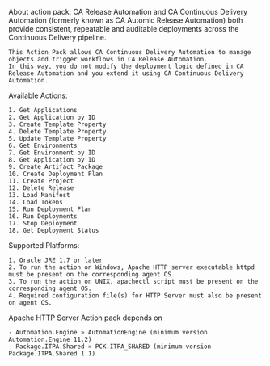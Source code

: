About action pack:
	CA Release Automation and CA Continuous Delivery Automation (formerly known as CA Automic Release Automation) both provide consistent, repeatable and auditable deployments across the Continuous Delivery pipeline.

	This Action Pack allows CA Continuous Delivery Automation to manage objects and trigger workflows in CA Release Automation. 
	In this way, you do not modify the deployment logic defined in CA Release Automation and you extend it using CA Continuous Delivery Automation.

Available Actions:

	1. Get Applications
	2. Get Application by ID
	3. Create Template Property
	4. Delete Template Property  
	5. Update Template Property
	6. Get Environments
	7. Get Environment by ID
	8. Get Application by ID
	9. Create Artifact Package
   	10. Create Deployment Plan 
   	11. Create Project
   	12. Delete Release
   	13. Load Manifest
   	14. Load Tokens
   	15. Run Deployment Plan
   	16. Run Deployments
   	17. Stop Deployment
   	18. Get Deployment Status
   
	
Supported Platforms:

	1. Oracle JRE 1.7 or later
	2. To run the action on Windows, Apache HTTP server executable httpd must be present on the corresponding agent OS.
	3. To run the action on UNIX, apachectl script must be present on the corresponding agent OS.
	4. Required configuration file(s) for HTTP Server must also be present on agent OS.

Apache HTTP Server Action pack depends on

	- Automation.Engine » AutomationEngine (minimum version Automation.Engine 11.2)
	- Package.ITPA.Shared » PCK.ITPA_SHARED (minimum version Package.ITPA.Shared 1.1)
